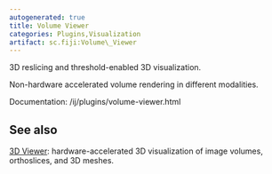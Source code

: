 ```yaml
---
autogenerated: true
title: Volume Viewer
categories: Plugins,Visualization
artifact: sc.fiji:Volume\_Viewer
---
```


3D reslicing and threshold-enabled 3D visualization.

Non-hardware accelerated volume rendering in different modalities.

Documentation: /ij/plugins/volume-viewer.html

## See also

[3D Viewer](/plugins/3d-viewer): hardware-accelerated 3D visualization of image volumes, orthoslices, and 3D meshes.

 
